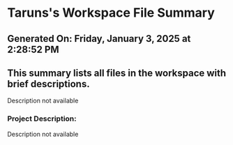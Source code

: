 # Taruns's Workspace File Summary
## Generated On: Friday, January 3, 2025 at 2:28:52 PM
This summary lists all files in the workspace with brief descriptions.
---
Description not available 
### Project Description:
 Description not available
